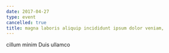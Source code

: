 ```yaml
---
date: 2017-04-27
type: event
cancelled: true
title: magna laboris aliquip incididunt ipsum dolor veniam,
---
```

cillum minim Duis ullamco